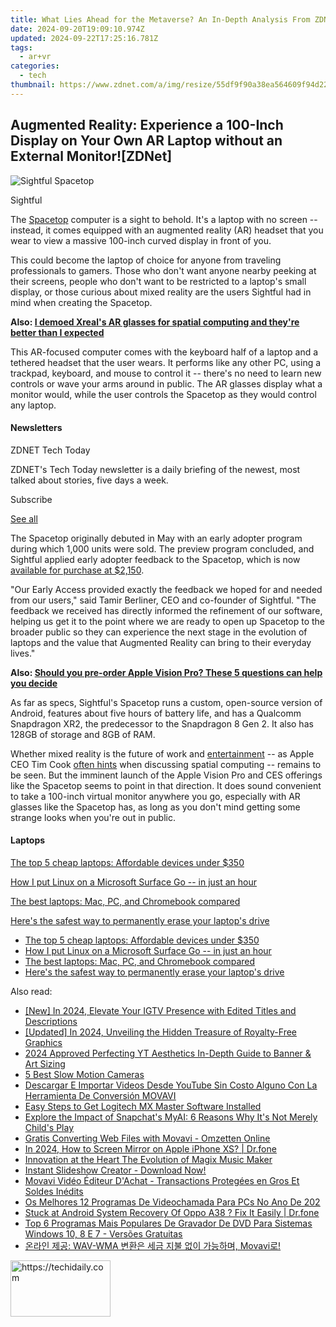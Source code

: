 ```yaml
---
title: What Lies Ahead for the Metaverse? An In-Depth Analysis From ZDNet's Perspective
date: 2024-09-20T19:09:10.974Z
updated: 2024-09-22T17:25:16.781Z
tags:
  - ar+vr
categories:
  - tech
thumbnail: https://www.zdnet.com/a/img/resize/55df9f90a38ea564609f94d22ae45c4162d50f61/2022/10/12/10f470b8-c4c6-4f5d-8509-097869678fa0/metaverse-multicolor-getty.jpg?width=278&height=156&fit=crop&auto=webp
---
```


## Augmented Reality: Experience a 100-Inch Display on Your Own AR Laptop without an External Monitor![ZDNet]

![Sightful Spacetop](https://www.zdnet.com/a/img/resize/7ff64b211bccdae9e023f61cf988dce7f8e58804/2024/01/18/92490641-9e15-4cbc-b3d4-66c68141e43c/spacetop.jpg?auto=webp&width=1280)

Sightful

The [Spacetop](https://sightful.com/) computer is a sight to behold. It's a laptop with no screen -- instead, it comes equipped with an augmented reality (AR) headset that you wear to view a massive 100-inch curved display in front of you. 

This could become the laptop of choice for anyone from traveling professionals to gamers. Those who don't want anyone nearby peeking at their screens, people who don't want to be restricted to a laptop's small display, or those curious about mixed reality are the users Sightful had in mind when creating the Spacetop. 

**Also: [I demoed Xreal's AR glasses for spatial computing and they're better than I expected](https://www.zdnet.com/article/i-demoed-xreals-ar-glasses-for-spatial-computing-and-theyre-better-than-i-expected/)**

This AR-focused computer comes with the keyboard half of a laptop and a tethered headset that the user wears. It performs like any other PC, using a trackpad, keyboard, and mouse to control it -- there's no need to learn new controls or wave your arms around in public. The AR glasses display what a monitor would, while the user controls the Spacetop as they would control any laptop.

#### Newsletters

ZDNET Tech Today

ZDNET's Tech Today newsletter is a daily briefing of the newest, most talked about stories, five days a week.

 Subscribe

[See all](https://www.zdnet.com/newsletters/)

The Spacetop originally debuted in May with an early adopter program during which 1,000 units were sold. The preview program concluded, and Sightful applied early adopter feedback to the Spacetop, which is now [available for purchase at $2,150](https://sightful.com/).

"Our Early Access provided exactly the feedback we hoped for and needed from our users," said Tamir Berliner, CEO and co-founder of Sightful. "The feedback we received has directly informed the refinement of our software, helping us get it to the point where we are ready to open up Spacetop to the broader public so they can experience the next stage in the evolution of laptops and the value that Augmented Reality can bring to their everyday lives."

**Also: [Should you pre-order Apple Vision Pro? These 5 questions can help you decide](https://www.zdnet.com/article/apple-vision-pro-should-you-pre-order/)**

As far as specs, Sightful's Spacetop runs a custom, open-source version of Android, features about five hours of battery life, and has a Qualcomm Snapdragon XR2, the predecessor to the Snapdragon 8 Gen 2\. It also has 128GB of storage and 8GB of RAM. 

Whether mixed reality is the future of work and [entertainment](https://www.zdnet.com/article/apple-is-now-marketing-vision-pro-as-the-ultimate-entertainment-device/) \-- as Apple CEO Tim Cook [often hints](https://www.zdnet.com/article/apple-vision-pro-in-stores-february-2-pre-orders-start-january-19/) when discussing spatial computing -- remains to be seen. But the imminent launch of the Apple Vision Pro and CES offerings like the Spacetop seems to point in that direction. It does sound convenient to take a 100-inch virtual monitor anywhere you go, especially with AR glasses like the Spacetop has, as long as you don't mind getting some strange looks when you're out in public. 

#### Laptops

[The top 5 cheap laptops: Affordable devices under $350](https://www.zdnet.com/article/best-cheap-laptop/ "The top 5 cheap laptops: Affordable devices under $350")

[How I put Linux on a Microsoft Surface Go -- in just an hour](https://www.zdnet.com/article/how-i-put-linux-on-a-microsoft-surface-go-in-just-an-hour/ "How I put Linux on a Microsoft Surface Go -- in just an hour")

[The best laptops: Mac, PC, and Chromebook compared](https://www.zdnet.com/article/best-laptop/ "The best laptops: Mac, PC, and Chromebook compared")

[Here's the safest way to permanently erase your laptop's drive](https://www.zdnet.com/article/wiping-a-windows-laptop-heres-the-safest-free-way-to-erase-your-personal-data/ "Here's the safest way to permanently erase your laptop's drive")

* [The top 5 cheap laptops: Affordable devices under $350](https://www.zdnet.com/article/best-cheap-laptop/ "The top 5 cheap laptops: Affordable devices under $350")
* [How I put Linux on a Microsoft Surface Go -- in just an hour](https://www.zdnet.com/article/how-i-put-linux-on-a-microsoft-surface-go-in-just-an-hour/ "How I put Linux on a Microsoft Surface Go -- in just an hour")
* [The best laptops: Mac, PC, and Chromebook compared](https://www.zdnet.com/article/best-laptop/ "The best laptops: Mac, PC, and Chromebook compared")
* [Here's the safest way to permanently erase your laptop's drive](https://www.zdnet.com/article/wiping-a-windows-laptop-heres-the-safest-free-way-to-erase-your-personal-data/ "Here's the safest way to permanently erase your laptop's drive")

<ins class="adsbygoogle"
     style="display:block"
     data-ad-format="autorelaxed"
     data-ad-client="ca-pub-7571918770474297"
     data-ad-slot="1223367746"></ins>

<ins class="adsbygoogle"
     style="display:block"
     data-ad-client="ca-pub-7571918770474297"
     data-ad-slot="8358498916"
     data-ad-format="auto"
     data-full-width-responsive="true"></ins>

<span class="atpl-alsoreadstyle">Also read:</span>
<div><ul>
<li><a href="https://instagram-video-files.techidaily.com/new-in-2024-elevate-your-igtv-presence-with-edited-titles-and-descriptions/"><u>[New] In 2024, Elevate Your IGTV Presence with Edited Titles and Descriptions</u></a></li>
<li><a href="https://fox-helps.techidaily.com/updated-in-2024-unveiling-the-hidden-treasure-of-royalty-free-graphics/"><u>[Updated] In 2024, Unveiling the Hidden Treasure of Royalty-Free Graphics</u></a></li>
<li><a href="https://youtube-zero.techidaily.com/approved-perfecting-yt-aesthetics-in-depth-guide-to-banner-and-art-sizing/"><u>2024 Approved Perfecting YT Aesthetics In-Depth Guide to Banner & Art Sizing</u></a></li>
<li><a href="https://extra-resources.techidaily.com/5-best-slow-motion-cameras/"><u>5 Best Slow Motion Cameras</u></a></li>
<li><a href="https://some-tips.techidaily.com/descargar-e-importar-videos-desde-youtube-sin-costo-alguno-con-la-herramienta-de-conversion-movavi/"><u>Descargar E Importar Videos Desde YouTube Sin Costo Alguno Con La Herramienta De Conversión MOVAVI</u></a></li>
<li><a href="https://hardware-help.techidaily.com/easy-steps-to-get-logitech-mx-master-software-installed/"><u>Easy Steps to Get Logitech MX Master Software Installed</u></a></li>
<li><a href="https://tech-revival.techidaily.com/explore-the-impact-of-snapchats-myai-6-reasons-why-its-not-merely-childs-play/"><u>Explore the Impact of Snapchat's MyAI: 6 Reasons Why It's Not Merely Child's Play</u></a></li>
<li><a href="https://some-tips.techidaily.com/gratis-converting-web-files-with-movavi-omzetten-online/"><u>Gratis Converting Web Files with Movavi - Omzetten Online</u></a></li>
<li><a href="https://screen-mirror.techidaily.com/in-2024-how-to-screen-mirror-on-apple-iphone-xs-drfone-by-drfone-ios/"><u>In 2024, How to Screen Mirror on Apple iPhone XS? | Dr.fone</u></a></li>
<li><a href="https://vp-tips.techidaily.com/innovation-at-the-heart-the-evolution-of-magix-music-maker/"><u>Innovation at the Heart The Evolution of Magix Music Maker</u></a></li>
<li><a href="https://some-tips.techidaily.com/instant-slideshow-creator-download-now/"><u>Instant Slideshow Creator - Download Now!</u></a></li>
<li><a href="https://some-tips.techidaily.com/movavi-video-editeur-dachat-transactions-protegees-en-gros-et-soldes-inedits/"><u>Movavi Vidéo Éditeur D'Achat - Transactions Protegées en Gros Et Soldes Inédits</u></a></li>
<li><a href="https://some-tips.techidaily.com/os-melhores-12-programas-de-videochamada-para-pcs-no-ano-de-202/"><u>Os Melhores 12 Programas De Videochamada Para PCs No Ano De 202</u></a></li>
<li><a href="https://howto.techidaily.com/stuck-at-android-system-recovery-of-oppo-a38-fix-it-easily-drfone-by-drfone-fix-android-problems-fix-android-problems/"><u>Stuck at Android System Recovery Of Oppo A38 ? Fix It Easily | Dr.fone</u></a></li>
<li><a href="https://some-tips.techidaily.com/top-6-programas-mais-populares-de-gravador-de-dvd-para-sistemas-windows-10-8-e-7-versoes-gratuitas/"><u>Top 6 Programas Mais Populares De Gravador De DVD Para Sistemas Windows 10, 8 E 7 - Versões Gratuitas</u></a></li>
<li><a href="https://some-tips.techidaily.com/wav-wma-movavi/"><u>온라인 제공: WAV-WMA 변환은 세금 지불 없이 가능하며, Movavi로!</u></a></li>
</ul></div>

<!-- affiliate ads begin -->
<a href="https://united.elfm.net/c/5597632/2139558/4704" target="_top" id="2139558">
  <img src="//a.impactradius-go.com/display-ad/4704-2139558" border="0" alt="https://techidaily.com" width="160" height="90"/>
</a>
<img height="0" width="0" src="https://united.elfm.net/i/5597632/2139558/4704" style="position:absolute;visibility:hidden;" border="0" />
<!-- affiliate ads end -->

